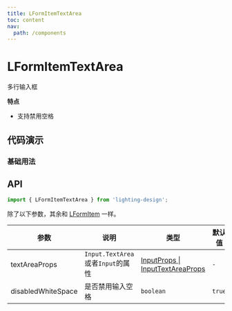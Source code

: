 ```yaml
---
title: LFormItemTextArea
toc: content
nav:
  path: /components
---
```


# LFormItemTextArea

多行输入框

**特点**

- 支持禁用空格

## 代码演示

### 基础用法

<code src='./demos/Demo4.tsx'></code>

## API

```ts
import { LFormItemTextArea } from 'lighting-design';
```

除了以下参数，其余和 [LFormItem](/components/form-item#api) 一样。

| 参数               | 说明                              | 类型                                                                                     | 默认值 |
| ------------------ | --------------------------------- | ---------------------------------------------------------------------------------------- | ------ |
| textAreaProps      | `Input.TextArea`或者`Input`的属性 | [InputProps \| InputTextAreaProps](https://ant.design/components/input-cn#inputtextarea) | `-`    |
| disabledWhiteSpace | 是否禁用输入空格                  | `boolean`                                                                                | `true` |
